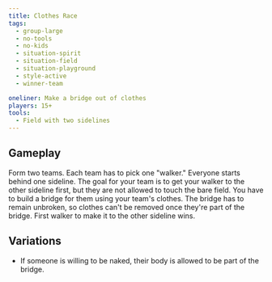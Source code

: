 ```yaml
---
title: Clothes Race
tags:
  - group-large
  - no-tools
  - no-kids
  - situation-spirit
  - situation-field
  - situation-playground
  - style-active
  - winner-team

oneliner: Make a bridge out of clothes
players: 15+
tools:
  - Field with two sidelines
---
```

## Gameplay
Form two teams. Each team has to pick one "walker." Everyone starts behind one sideline. The goal for your team is to get your walker to the other sideline first, but they are not allowed to touch the bare field. You have to build a bridge for them using your team's clothes. The bridge has to remain unbroken, so clothes can't be removed once they're part of the bridge. First walker to make it to the other sideline wins.

## Variations
* If someone is willing to be naked, their body is allowed to be part of the bridge.

